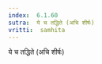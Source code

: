 ```yaml
---
index:  6.1.60
sutra:  ये च तद्धिते (अचि शीर्षः)
vritti:  samhita 
---
```


ये च तद्धिते (अचि शीर्षः)


